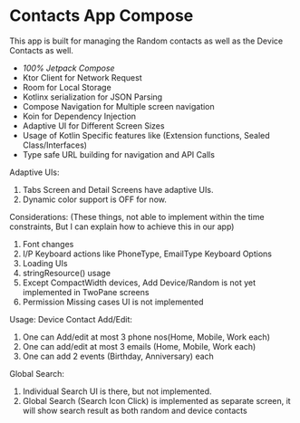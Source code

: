 # Contacts App Compose

This app is built for managing the Random contacts as well as the Device Contacts as well.

- *100% Jetpack Compose*
- Ktor Client for Network Request
- Room for Local Storage
- Kotlinx serialization for JSON Parsing
- Compose Navigation for Multiple screen navigation
- Koin for Dependency Injection
- Adaptive UI for Different Screen Sizes
- Usage of Kotlin Specific features like (Extension functions, Sealed Class/Interfaces)
- Type safe URL building for navigation and API Calls

Adaptive UIs:
1) Tabs Screen and Detail Screens have adaptive UIs.
2) Dynamic color support is OFF for now.


Considerations: (These things, not able to implement within the time constraints, But I can explain how to achieve this in our app)
1) Font changes
2) I/P Keyboard actions like PhoneType, EmailType Keyboard Options
3) Loading UIs
4) stringResource() usage
5) Except CompactWidth devices, Add Device/Random is not yet implemented in TwoPane screens
6) Permission Missing cases UI is not implemented


Usage:
Device Contact Add/Edit:
1) One can Add/edit at most 3 phone nos(Home, Mobile, Work each)
2) One can add/edit at most 3 emails (Home, Mobile, Work each)
3) One can add 2 events (Birthday, Anniversary) each

Global Search:
1) Individual Search UI is there, but not implemented.
2) Global Search (Search Icon Click) is implemented as separate screen, it will show search result as both random and device contacts
